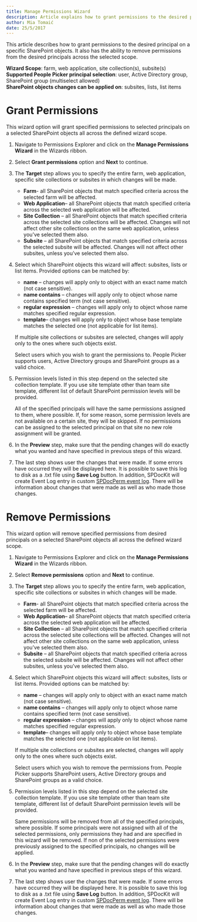 ```yaml
---
title: Manage Permissions Wizard
description: Article explains how to grant permissions to the desired principal on a specific SharePoint objects.
author: Mia Tomaić
date: 25/5/2017
---
```

This article describes how to grant permissions to the desired principal on a specific SharePoint objects. It also has the ability to remove permissions from the desired principals across the selected scope.

**Wizard Scope**: farm, web application, site collection(s), subsite(s)  
**Supported People Picker principal selection**: user, Active Directory group, SharePoint group (multiselect allowed)  
**SharePoint objects changes can be applied on**: subsites, lists, list items

# Grant Permissions
This wizard option will grant specified permissions to selected principals on a selected SharePoint objects all across the defined wizard scope.
1. Navigate to Permissions Explorer and click on the **Manage Permissions Wizard** in the Wizards ribbon.
2. Select **Grant permissions** option and **Next** to continue.
3. The **Target** step allows you to specify the entire farm, web application, specific site collections or subsites in which changes will be made.

    * **Farm**- all SharePoint objects that match specified criteria across the selected farm will be affected.  
    * **Web Application**– all SharePoint objects that match specified criteria across the selected web application will be affected.  
    * **Site Collection** – all SharePoint objects that match specified criteria across the selected site collections will be affected. Changes will not affect other site collections on the same web application, unless you’ve selected them also.  
    * **Subsite** – all SharePoint objects that match specified criteria across the selected subsite will be affected. Changes will not affect other subsites, unless you’ve selected them also.

4. Select which SharePoint objects this wizard will affect: subsites, lists or list items. Provided options can be matched by:

    * **name** – changes will apply only to object with an exact name match (not case sensitive).  
    * **name contains** – changes will apply only to object whose name contains specified term (not case sensitive).  
    * **regular expression** – changes will apply only to object whose name matches specified regular expression.  
    * **template**– changes will apply only to object whose base template matches the selected one (not applicable for list items).

    If multiple site collections or subsites are selected, changes will apply only to the ones where such objects exist.

    Select users which you wish to grant the permissions to. People Picker supports users, Active Directory groups  and SharePoint groups as a valid choice.

5. Permission levels listed in this step depend on the selected site collection template. If you use site template other than team site template, different list of default SharePoint permission levels will be provided.

    All of the specified principals will have the same permissions assigned to them, where possible. If, for some reason, some permission levels are not available on a certain site, they will be skipped. If no permissions can be assigned to the selected principal on that site no new role assignment will be granted.

6.  In the **Preview** step, make sure that the pending changes will do exactly what you wanted and have specified in previous steps of this wizard.
7.  The last step shows user the changes that were made. If some errors have occurred they will be displayed here. It is possible to save this log to disk as a .txt file using **Save Log** button. In addition, SPDocKit will create Event Log entry in custom [SPDocPerm event log](#internal/permission-management/spdockit-permission-management-event-log). There will be information about changes that were made as well as who made those changes.

# Remove Permissions
This wizard option will remove specified permissions from desired principals on a selected SharePoint objects all across the defined wizard scope.

1. Navigate to Permissions Explorer and click on the **Manage Permissions Wizard** in the Wizards ribbon.
2. Select **Remove permissions** option and **Next** to continue.
3. The **Target** step allows you to specify the entire farm, web application, specific site collections or subsites in which changes will be made. 

    * **Farm**- all SharePoint objects that match specified criteria across the selected farm will be affected. 
    * **Web Application**– all SharePoint objects that match specified criteria across the selected web application will be affected.  
    * **Site Collection** – all SharePoint objects that match specified criteria across the selected site collections will be affected. Changes will not affect other site collections on the same web application, unless you’ve selected them also.  
    * **Subsite** – all SharePoint objects that match specified criteria across the selected subsite will be affected. Changes will not affect other subsites, unless you’ve selected them also.

4. Select which SharePoint objects this wizard will affect: subsites, lists or list items. Provided options can be matched by:

    * **name** – changes will apply only to object with an exact name match (not case sensitive).   
    * **name contains** – changes will apply only to object whose name contains specified term (not case sensitive).
    * **regular expression** – changes will apply only to object whose name matches specified regular expression.
    * **template**– changes will apply only to object whose base template matches the selected one (not applicable on list items).

    If multiple site collections or subsites are selected, changes will apply only to the ones where such objects exist.

    Select users which you wish to remove the permissions from. People Picker supports SharePoint users, Active Directory groups  and SharePoint groups as a valid choice.
5.  Permission levels listed in this step depend on the selected site collection template. If you use site template other than team site template, different list of default SharePoint permission levels will be provided.

    Same permissions will be removed from all of the specified principals, where possible. If some principals were not assigned with all of the selected permissions, only permissions they had and are specified in this wizard will be removed. If non of the selected permissions were previously assigned to the specified principals, no changes will be applied.

6.  In the **Preview** step, make sure that the pending changes will do exactly what you wanted and have specified in previous steps of this wizard.
7. The last step shows user the changes that were made. If some errors have occurred they will be displayed here. It is possible to save this log to disk as a .txt file using **Save Log** button. In addition, SPDocKit will create Event Log entry in custom [SPDocPerm event log](#internal/permission-management/spdockit-permission-management-event-log). There will be information about changes that were made as well as who made those changes.